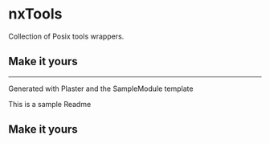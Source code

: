 # nxTools

Collection of Posix tools wrappers.

## Make it yours

---
Generated with Plaster and the SampleModule template


This is a sample Readme

## Make it yours
